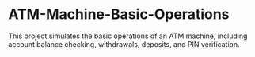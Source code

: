 # ATM-Machine-Basic-Operations
 This project simulates the basic operations of an ATM machine,
 including account balance checking, withdrawals, deposits, and PIN verification.
